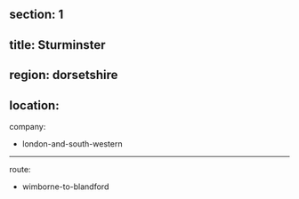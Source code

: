 ﻿section: 1
----
title: Sturminster
----
region: dorsetshire
----
location: 
----
company:
- london-and-south-western
----
route:
- wimborne-to-blandford
